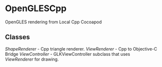 # OpenGLESCpp
OpenGLES rendering from Local Cpp Cocoapod

## Classes
*ShapeRenderer* - Cpp triangle renderer.
*ViewRenderer* - Cpp to Objective-C Bridge
*ViewController* - GLKViewController subclass that uses *ViewRenderer* for drawing. 

